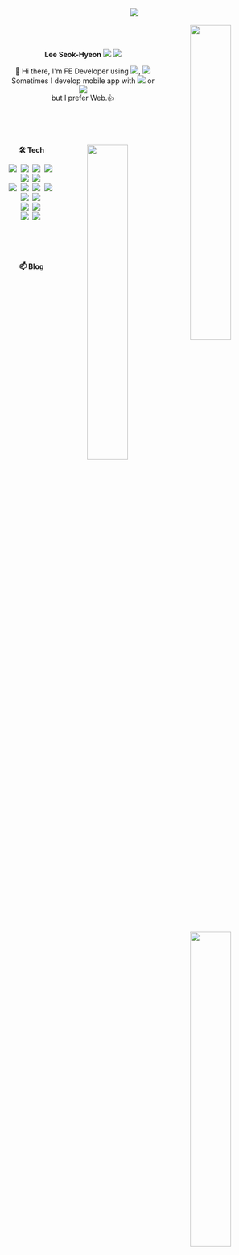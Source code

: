 <!--
**L-Hyun/L-Hyun** is a ✨ _special_ ✨ repository because its `README.md` (this file) appears on your GitHub profile.

Here are some ideas to get you started:

- 🔭 I’m currently working on ...
- 🌱 I’m currently learning ...
- 👯 I’m looking to collaborate on ...
- 🤔 I’m looking for help with ...
- 💬 Ask me about ...
- 📫 How to reach me: ...
- 😄 Pronouns: ...
- ⚡ Fun fact: ...
-->

<div align="center">
  <a href="https://github.com/L-Hyun">
    <img src="https://capsule-render.vercel.app/api?type=soft&color=auto&height=100&section=header&text=&#123'✋🏻hello%20world!'&#125&#59&fontSize=50&animation=blinking" />
  </a>
</div>
<br />

<div align="center">
  <img align="right" style="width:40%" src="https://github-readme-stats.vercel.app/api/top-langs/?username=L-Hyun&hide=jupyter%20notebook&layout=compact&hide_border=true" />

  <br />
  <br />
  <p align="center">
    <b>Lee Seok-Hyeon</b>
    <a href="https://l-hyun.github.io/"><img src="https://img.shields.io/badge/Github-222222?style=flat-square&logo=Git&logoColor=white"/></a>
    <a href="https://stirring-centaur-36d.notion.site/ffa2e8aa45954f5ca9a13bbd22593c61"><img src="https://img.shields.io/badge/Portfolio-222222?style=flat-square&logo=Notion&logoColor=white"/></a>
  </p>
  <p align='center'>
    👋 Hi there, I'm FE Developer using <a href="https://react.dev/" target="_blank"><img src="https://img.shields.io/badge/React-61dafb?style=flat-square&logo=React&logoColor=white"/></a>, <a href="https://svelte.dev/" target="_blank"><img src="https://img.shields.io/badge/Svelte-FF3E00?style=flat-square&logo=Svelte.js&logoColor=white"/></a> <br />
    Sometimes I develop mobile app with <a href="https://flutter.dev/" target="_blank"><img src="https://img.shields.io/badge/Flutter-02569B?style=flat-square&logo=Flutter&logoColor=white"/></a> or <a href="https://reactnative.dev/" target="_blank"><img src="https://img.shields.io/badge/ReactNative-61dafb?style=flat-square&logo=React&logoColor=white"/></a> <br />
  but I prefer Web.👍
  </p>
</div>

<br />
<br />
<br />

<div align="center">
  <img align="right" style="width:40%" src="http://mazassumnida.wtf/api/v2/generate_badge?boj=dkh1001" />
  
  <p align="center"><b>🛠 Tech</b></p>
  <p align="center">
    <img src="https://img.shields.io/badge/C++-00599C?style=flat-square&logo=C++&logoColor=white"/>&nbsp
    <img src="https://img.shields.io/badge/Python-3776AB?style=flat-square&logo=Python&logoColor=white"/>&nbsp
    <img src="https://img.shields.io/badge/HTML-E34F26?style=flat-square&logo=HTML5&logoColor=white"/>&nbsp
    <img src="https://img.shields.io/badge/CSS-1572B6?style=flat-square&logo=css3&logoColor=white"/>&nbsp
    <img src="https://img.shields.io/badge/Scss-CC6699?style=flat&logo=Sass&logoColor=white"/>&nbsp
    <img src="https://img.shields.io/badge/Git-F05032?style=flat-square&logo=Git&logoColor=white"/>&nbsp
    <br />
    <img src="https://img.shields.io/badge/Javascript-ffb13b?style=flat-square&logo=javascript&logoColor=white"/>&nbsp
    <img src="https://img.shields.io/badge/Typescript-3178c6?style=flat-square&logo=Typescript&logoColor=white"/>&nbsp
    <img src="https://img.shields.io/badge/React-61dafb?style=flat-square&logo=React&logoColor=white"/>&nbsp
    <img src="https://img.shields.io/badge/Svelte-FF3E00?style=flat-square&logo=Svelte&logoColor=white"/>&nbsp
    <img src="https://img.shields.io/badge/Webpack-8DD6F9?style=flat-square&logo=Webpack&logoColor=white"/>&nbsp
    <img src="https://img.shields.io/badge/Vite-9d5cfb?style=flat-square&logo=vite&logoColor=white" />&nbsp
    <br />
    <img src="https://img.shields.io/badge/Node.js-339933?style=flat-square&logo=Node.js&logoColor=white"/>&nbsp
    <img src="https://img.shields.io/badge/Django-092E20?style=flat-square&logo=Django&logoColor=white"/>&nbsp
    <br />
    <img src="https://img.shields.io/badge/ReactNative-61DAFB?style=flat-square&logo=React&logoColor=white"/>&nbsp
    <img src="https://img.shields.io/badge/Flutter-02569B?style=flat-square&logo=Flutter&logoColor=white"/>&nbsp
  </p>
</div>

<br />
<br />
<br />

<div align="center" >
  <img align="right" style="width:40%" src="https://upload.wikimedia.org/wikipedia/commons/4/49/A_black_image.jpg" />
  <p align="center"><b>📫 Blog</b></p>
  <p align="center">
    
  </p>
</div>
